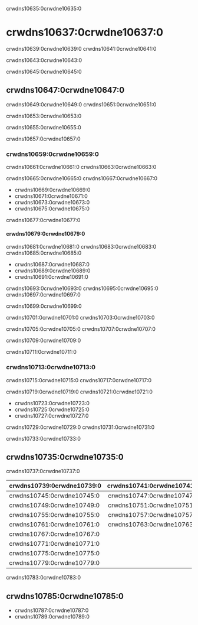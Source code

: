 crwdns10635:0crwdne10635:0
# crwdns10637:0crwdne10637:0

crwdns10639:0crwdne10639:0 crwdns10641:0crwdne10641:0

crwdns10643:0crwdne10643:0

crwdns10645:0crwdne10645:0
## crwdns10647:0crwdne10647:0

crwdns10649:0crwdne10649:0 crwdns10651:0crwdne10651:0

crwdns10653:0crwdne10653:0

crwdns10655:0crwdne10655:0

crwdns10657:0crwdne10657:0
### crwdns10659:0crwdne10659:0

crwdns10661:0crwdne10661:0 crwdns10663:0crwdne10663:0

crwdns10665:0crwdne10665:0 crwdns10667:0crwdne10667:0

- crwdns10669:0crwdne10669:0
- crwdns10671:0crwdne10671:0
- crwdns10673:0crwdne10673:0
- crwdns10675:0crwdne10675:0

crwdns10677:0crwdne10677:0
#### crwdns10679:0crwdne10679:0

crwdns10681:0crwdne10681:0 crwdns10683:0crwdne10683:0 crwdns10685:0crwdne10685:0

- crwdns10687:0crwdne10687:0
- crwdns10689:0crwdne10689:0
- crwdns10691:0crwdne10691:0

crwdns10693:0crwdne10693:0 crwdns10695:0crwdne10695:0 crwdns10697:0crwdne10697:0

crwdns10699:0crwdne10699:0

crwdns10701:0crwdne10701:0 crwdns10703:0crwdne10703:0

crwdns10705:0crwdne10705:0 crwdns10707:0crwdne10707:0

crwdns10709:0crwdne10709:0

crwdns10711:0crwdne10711:0
### crwdns10713:0crwdne10713:0

crwdns10715:0crwdne10715:0 crwdns10717:0crwdne10717:0

crwdns10719:0crwdne10719:0 crwdns10721:0crwdne10721:0

- crwdns10723:0crwdne10723:0
- crwdns10725:0crwdne10725:0
- crwdns10727:0crwdne10727:0

crwdns10729:0crwdne10729:0 crwdns10731:0crwdne10731:0

crwdns10733:0crwdne10733:0
## crwdns10735:0crwdne10735:0

crwdns10737:0crwdne10737:0

| crwdns10739:0crwdne10739:0 | crwdns10741:0crwdne10741:0 | crwdns10743:0crwdne10743:0 |
|:-------------------------- |:--------------------------:|:--------------------------:|
| crwdns10745:0crwdne10745:0 | crwdns10747:0crwdne10747:0 |                            |
| crwdns10749:0crwdne10749:0 | crwdns10751:0crwdne10751:0 | crwdns10753:0crwdne10753:0 |
| crwdns10755:0crwdne10755:0 | crwdns10757:0crwdne10757:0 | crwdns10759:0crwdne10759:0 |
| crwdns10761:0crwdne10761:0 | crwdns10763:0crwdne10763:0 | crwdns10765:0crwdne10765:0 |
| crwdns10767:0crwdne10767:0 |                            | crwdns10769:0crwdne10769:0 |
| crwdns10771:0crwdne10771:0 |                            | crwdns10773:0crwdne10773:0 |
| crwdns10775:0crwdne10775:0 |                            | crwdns10777:0crwdne10777:0 |
| crwdns10779:0crwdne10779:0 |                            | crwdns10781:0crwdne10781:0 |

crwdns10783:0crwdne10783:0

## crwdns10785:0crwdne10785:0

- crwdns10787:0crwdne10787:0
- crwdns10789:0crwdne10789:0

